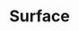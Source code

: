 ---
layout: song
id: 39
title: Surface
artist: Kraedt
genre: Drum & Bass
image: STF EP.jpg
buy-able: true
downloadable: true
yt-id: f6jDHtF6rOI
itunes: https://itunes.apple.com/us/album/shape-the-future-surface-single/1351123893
beatport:
gplay: https://play.google.com/store/music/album/Kraedt_Shape_the_Future_Surface?id=Bziqrbvlafskw5le2lxbbyx76xa
amazon: https://www.amazon.com/Shape-Future-Surface-Kraedt/dp/B079YNMBTB/ref=sr_1_2?s=dmusic&ie=UTF8&qid=1519396578&sr=1-2-mp3-albums-bar-strip-0&keywords=Kraedt
spotify: https://open.spotify.com/album/2YcWpOBpq9nzoFVsBTJnrP?si=JsdN-Iq4SNK-DhCF0x3LdA
license: 1
---